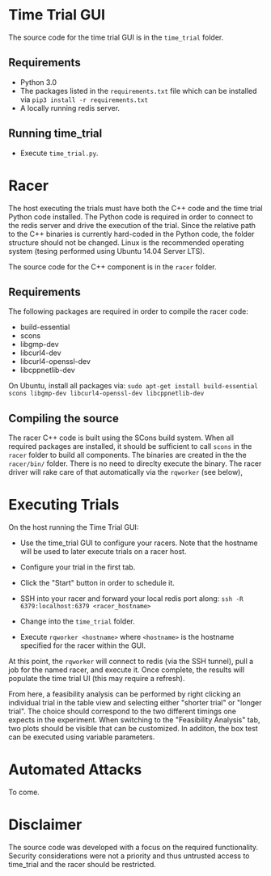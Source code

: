 # Time Trial GUI
The source code for the time trial GUI is in the `time_trial` folder. 

## Requirements

* Python 3.0
* The packages listed in the `requirements.txt` file which can be installed  via `pip3 install -r requirements.txt`
* A locally running redis server.


## Running time_trial

* Execute `time_trial.py`.


# Racer
The host executing the trials must have both the C++ code and the time trial Python code installed. The Python code is required in order to connect to the redis server and drive the execution of the trial. Since the relative path to the C++ binaries is currently hard-coded in the Python code, the folder structure should not be changed. Linux is the recommended operating system (tesing performed using Ubuntu 14.04 Server LTS).

The source code for the C++ component is in the `racer` folder.

## Requirements
The following packages are required in order to compile the racer code:
* build-essential
* scons
* libgmp-dev
* libcurl4-dev
* libcurl4-openssl-dev
* libcppnetlib-dev

On Ubuntu, install all packages via:
`sudo apt-get install build-essential scons libgmp-dev libcurl4-openssl-dev libcppnetlib-dev`


## Compiling the source
The racer C++ code is built using the SCons build system. When all required packages are installed, it should be sufficient to call `scons` in the `racer` folder to build all components. The binaries are created in the the `racer/bin/` folder. There is no need to direclty execute the binary. The racer driver will rake care of that automatically via the `rqworker` (see below),


# Executing Trials
On the host running the Time Trial GUI:
* Use the time_trial GUI to configure your racers. Note that the hostname will be used to later execute trials on a racer host.
* Configure your trial in the first tab.
* Click the "Start" button in order to schedule it.

* SSH into your racer and forward your local redis port along:
`ssh -R 6379:localhost:6379 <racer_hostname>`
* Change into the `time_trial` folder.
* Execute `rqworker <hostname>` where `<hostname>` is the hostname specified for the racer within the GUI.

At this point, the `rqworker` will connect to redis (via the SSH tunnel), pull a job for the named racer, and execute it. Once complete, the results will populate the time trial UI (this may require a refresh).

From here, a feasibility analysis can be performed by right clicking an individual trial in the table view and selecting either "shorter trial" or "longer trial". The choice should correspond to the two different timings one expects in the experiment. When switching to the "Feasibility Analysis" tab, two plots should be visible that can be customized. In additon, the box test can be executed using variable parameters.


# Automated Attacks
To come.

# Disclaimer
The source code was developed with a focus on the required functionality.
Security considerations were not a priority and thus untrusted access to
time_trial and the racer should be restricted.

